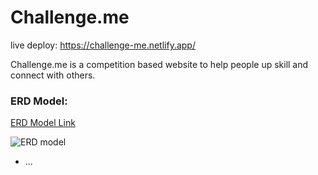# Challenge.me

live deploy: https://challenge-me.netlify.app/

Challenge.me is a competition based website to help people up skill and connect with others.

### ERD Model:

[ERD Model Link](https://drive.google.com/file/d/1RRBVYVGRTHg_QKhXZZWKkVzDssRaBRi_/view?usp=sharing)

![ERD model](https://i.imgur.com/cctOsNU.png)

- ...

